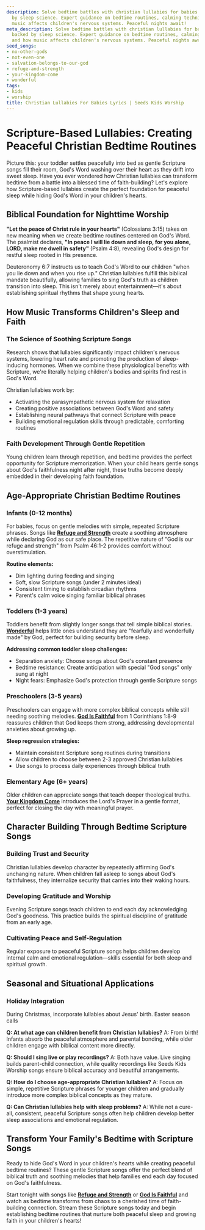```yaml
---
description: Solve bedtime battles with christian lullabies for babies lyrics backed
  by sleep science. Expert guidance on bedtime routines, calming techniques, and how
  music affects children's nervous systems. Peaceful nights await!
meta_description: Solve bedtime battles with christian lullabies for babies lyrics
  backed by sleep science. Expert guidance on bedtime routines, calming techniques,
  and how music affects children's nervous systems. Peaceful nights await!
seed_songs:
- no-other-gods
- not-even-one
- salvation-belongs-to-our-god
- refuge-and-strength
- your-kingdom-come
- wonderful
tags:
- kids
- worship
title: Christian Lullabies For Babies Lyrics | Seeds Kids Worship
---
```

# Scripture-Based Lullabies: Creating Peaceful Christian Bedtime Routines

Picture this: your toddler settles peacefully into bed as gentle Scripture songs fill their room, God's Word washing over their heart as they drift into sweet sleep. Have you ever wondered how Christian lullabies can transform bedtime from a battle into a blessed time of faith-building? Let's explore how Scripture-based lullabies create the perfect foundation for peaceful sleep while hiding God's Word in your children's hearts.

## Biblical Foundation for Nighttime Worship

**"Let the peace of Christ rule in your hearts"** (Colossians 3:15) takes on new meaning when we create bedtime routines centered on God's Word. The psalmist declares, **"In peace I will lie down and sleep, for you alone, LORD, make me dwell in safety"** (Psalm 4:8), revealing God's design for restful sleep rooted in His presence.

Deuteronomy 6:7 instructs us to teach God's Word to our children "when you lie down and when you rise up." Christian lullabies fulfill this biblical mandate beautifully, allowing families to sing God's truth as children transition into sleep. This isn't merely about entertainment—it's about establishing spiritual rhythms that shape young hearts.

## How Music Transforms Children's Sleep and Faith

### The Science of Soothing Scripture Songs

Research shows that lullabies significantly impact children's nervous systems, lowering heart rate and promoting the production of sleep-inducing hormones. When we combine these physiological benefits with Scripture, we're literally helping children's bodies and spirits find rest in God's Word.

Christian lullabies work by:
- Activating the parasympathetic nervous system for relaxation
- Creating positive associations between God's Word and safety
- Establishing neural pathways that connect Scripture with peace
- Building emotional regulation skills through predictable, comforting routines

### Faith Development Through Gentle Repetition

Young children learn through repetition, and bedtime provides the perfect opportunity for Scripture memorization. When your child hears gentle songs about God's faithfulness night after night, these truths become deeply embedded in their developing faith foundation.

## Age-Appropriate Christian Bedtime Routines

### Infants (0-12 months)
For babies, focus on gentle melodies with simple, repeated Scripture phrases. Songs like **[Refuge and Strength](https://seedskidsworship.com/product/refuge-and-strength-psalm-461-2-2/)** create a soothing atmosphere while declaring God as our safe place. The repetitive nature of "God is our refuge and strength" from Psalm 46:1-2 provides comfort without overstimulation.

**Routine elements:**
- Dim lighting during feeding and singing
- Soft, slow Scripture songs (under 2 minutes ideal)
- Consistent timing to establish circadian rhythms
- Parent's calm voice singing familiar biblical phrases

### Toddlers (1-3 years)
Toddlers benefit from slightly longer songs that tell simple biblical stories. **[Wonderful](https://seedskidsworship.com/product/wonderful-psalm-13914/)** helps little ones understand they are "fearfully and wonderfully made" by God, perfect for building security before sleep.

**Addressing common toddler sleep challenges:**
- Separation anxiety: Choose songs about God's constant presence
- Bedtime resistance: Create anticipation with special "God songs" only sung at night
- Night fears: Emphasize God's protection through gentle Scripture songs

### Preschoolers (3-5 years)
Preschoolers can engage with more complex biblical concepts while still needing soothing melodies. **[God Is Faithful](https://seedskidsworship.com/product/god-is-faithful-1-corinthians-18-9-2/)** from 1 Corinthians 1:8-9 reassures children that God keeps them strong, addressing developmental anxieties about growing up.

**Sleep regression strategies:**
- Maintain consistent Scripture song routines during transitions
- Allow children to choose between 2-3 approved Christian lullabies
- Use songs to process daily experiences through biblical truth

### Elementary Age (6+ years)
Older children can appreciate songs that teach deeper theological truths. **[Your Kingdom Come](https://seedskidsworship.com/product/your-kingdom-come-matthew-69-10-esv/)** introduces the Lord's Prayer in a gentle format, perfect for closing the day with meaningful prayer.

## Character Building Through Bedtime Scripture Songs

### Building Trust and Security
Christian lullabies develop character by repeatedly affirming God's unchanging nature. When children fall asleep to songs about God's faithfulness, they internalize security that carries into their waking hours.

### Developing Gratitude and Worship
Evening Scripture songs teach children to end each day acknowledging God's goodness. This practice builds the spiritual discipline of gratitude from an early age.

### Cultivating Peace and Self-Regulation
Regular exposure to peaceful Scripture songs helps children develop internal calm and emotional regulation—skills essential for both sleep and spiritual growth.

## Seasonal and Situational Applications

### Holiday Integration
During Christmas, incorporate lullabies about Jesus' birth. Easter season calls

**Q: At what age can children benefit from Christian lullabies?**
A: From birth! Infants absorb the peaceful atmosphere and parental bonding, while older children engage with biblical content more directly.

**Q: Should I sing live or play recordings?**
A: Both have value. Live singing builds parent-child connection, while quality recordings like Seeds Kids Worship songs ensure biblical accuracy and beautiful arrangements.

**Q: How do I choose age-appropriate Christian lullabies?**
A: Focus on simple, repetitive Scripture phrases for younger children and gradually introduce more complex biblical concepts as they mature.

**Q: Can Christian lullabies help with sleep problems?**
A: While not a cure-all, consistent, peaceful Scripture songs often help children develop better sleep associations and emotional regulation.

## Transform Your Family's Bedtime with Scripture Songs

Ready to hide God's Word in your children's hearts while creating peaceful bedtime routines? These gentle Scripture songs offer the perfect blend of biblical truth and soothing melodies that help families end each day focused on God's faithfulness. 

Start tonight with songs like **[Refuge and Strength](https://seedskidsworship.com/product/refuge-and-strength-psalm-461-2-2/)** or **[God Is Faithful](https://seedskidsworship.com/product/god-is-faithful-1-corinthians-18-9-2/)** and watch as bedtime transforms from chaos to a cherished time of faith-building connection. Stream these Scripture songs today and begin establishing bedtime routines that nurture both peaceful sleep and growing faith in your children's hearts!

<script type="application/ld+json">
{
  "@context": "https://schema.org",
  "@type": "Article",
  "headline": "Christian Lullabies For Babies Lyrics",
  "author": {
    "@type": "Organization",
    "name": "Seeds Kids Worship"
  },
  "publisher": {
    "@type": "Organization",
    "name": "Seeds Kids Worship",
    "logo": {
      "@type": "ImageObject",
      "url": "https://seedskidsworship.com/logo.png"
    }
  },
  "datePublished": "2025-09-04T09:57:03.581370",
  "dateModified": "2025-09-04T09:57:03.581383",
  "description": "Solve bedtime battles with christian lullabies for babies lyrics backed by sleep science. Expert guidance on bedtime routines, calming techniques, and how music",
  "mainEntityOfPage": {
    "@type": "WebPage",
    "@id": "https://seedskidsworship.com/activities/christian-lullabies-for-babies-lyrics/"
  }
}
</script>

<script type="application/ld+json">
{
  "@context": "https://schema.org",
  "@type": "Product",
  "name": "No Other Gods",
  "description": "Reflective song on the love of Jesus and abiding in Him, drawn from John 15; emphasises the greatest love shown through Christ\u2019s sacrifice.",
  "url": "https://seedskidsworship.com/product/no-other-gods-exodus-201-3-2/",
  "brand": {
    "@type": "Brand",
    "name": "Seeds Kids Worship"
  },
  "category": "Children's Christian Music",
  "album": "I Am With You"
}
</script>

<script type="application/ld+json">
{
  "@context": "https://schema.org",
  "@type": "Product",
  "name": "Not Even One",
  "description": "Empowering anthem from Romans 1:16 encouraging believers to boldly proclaim the gospel without shame because it is the power of God for salvation.",
  "url": "https://seedskidsworship.com/product/not-even-one-psalm-143/",
  "brand": {
    "@type": "Brand",
    "name": "Seeds Kids Worship"
  },
  "category": "Children's Christian Music",
  "album": "The Great Jungle Journey EP"
}
</script>

<script type="application/ld+json">
{
  "@context": "https://schema.org",
  "@type": "Product",
  "name": "Salvation Belongs To Our God",
  "description": "Celebratory worship song proclaiming that salvation belongs to God from Revelation 7:9",
  "url": "https://seedskidsworship.com/product/salvation-belongs-to-our-god-revelation-79-2/",
  "brand": {
    "@type": "Brand",
    "name": "Seeds Kids Worship"
  },
  "category": "Children's Christian Music",
  "album": "Jesus"
}
</script>

<script type="application/ld+json">
{
  "@context": "https://schema.org",
  "@type": "Product
